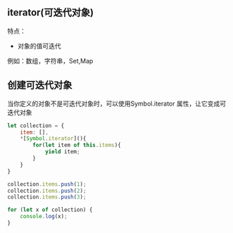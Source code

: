 ## iterator(可迭代对象)

特点：

* 对象的值可迭代

例如：数组，字符串，Set,Map





## 创建可迭代对象

当你定义的对象不是可迭代对象时，可以使用Symbol.iterator 属性，让它变成可迭代对象

```js
let collection = {
    item: [],
    *[Symbol.iterator](){
        for(let item of this.items){
            yield item;
        }
    }
}

collection.items.push(1);
collection.items.push(2);
collection.items.push(3);

for (let x of collection) {
	console.log(x);
}

```



